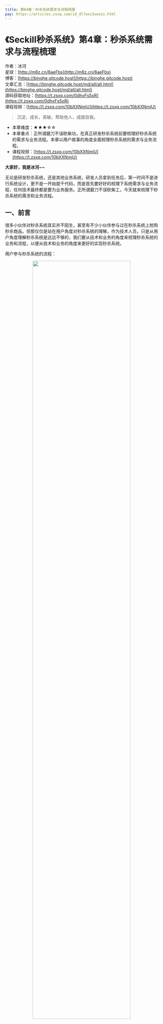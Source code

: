 ```yaml
---
title: 第04章：秒杀系统需求与流程梳理
pay: https://articles.zsxq.com/id_dl7wxs3uea1x.html
---
```


# 《Seckill秒杀系统》第4章：秒杀系统需求与流程梳理

作者：冰河
<br/>星球：[http://m6z.cn/6aeFbs](http://m6z.cn/6aeFbs)
<br/>博客：[https://binghe.gitcode.host](https://binghe.gitcode.host)
<br/>文章汇总：[https://binghe.gitcode.host/md/all/all.html](https://binghe.gitcode.host/md/all/all.html)
<br/>源码获取地址：[https://t.zsxq.com/0dhvFs5oR](https://t.zsxq.com/0dhvFs5oR)
<br/>课程视频：[https://t.zsxq.com/10bXXNmjU](https://t.zsxq.com/10bXXNmjU)

> 沉淀，成长，突破，帮助他人，成就自我。

* 本章难度：★★★☆☆
* 本章重点：正所谓磨刀不误砍柴功，在真正研发秒杀系统前要梳理好秒杀系统的需求与业务流程。本章以用户故事的角度全面梳理秒杀系统的需求与业务流程。
* 课程视频：[https://t.zsxq.com/10bXXNmjU](https://t.zsxq.com/10bXXNmjU)

**大家好，我是冰河~~**

无论是研发秒杀系统，还是其他业务系统，研发人员拿到任务后，第一时间不是进行系统设计，更不是一开始就干代码，而是首先要好好的梳理下系统需求与业务流程，任何技术最终都是要为业务服务。正所谓磨刀不误砍柴工，今天就来梳理下秒杀系统的需求和业务流程。

## 一、前言

很多小伙伴对秒杀系统其实并不陌生，甚至有不少小伙伴参与过在秒杀系统上抢购秒杀商品。但那仅仅是站在用户角度对秒杀系统的理解，作为技术人员，只是从用户角度理解秒杀系统是远远不够的，我们要从技术和业务的角度来梳理秒杀系统的业务和流程，以便从技术和业务的角度来更好的实现秒杀系统。

用户参与秒杀系统的流程：

<div align="center">
    <img src="https://binghe.gitcode.host/images/project/seckill/scekill-2023-05-08-004.png?raw=true" width="80%">
    <br/>
</div>

## 二、本章诉求

技术人员或者研发人员拿到研发系统的任务时，如果不先去梳理需求和业务流程，一上来就开干代码，大部分情况下会遇到这样的问题，系统研发到中途时，突然卡住了，不知道如何往下进行了，或者研发到中途时，发现自己理解的需求有偏差，再回过头来梳理需求和业务流程，发现自己写的功能不符合需求，又要推倒重来。最终做了很多无用功，浪费时间和精力。

本章，从技术人员的角度梳理下秒杀系统的需求和业务流程。

## 三、需求描述

某天正要下班时，你哼着小曲儿正在收拾自己的工位，心想着马上就能跟自己心仪的女生去约会了，心里正在想象着约会的场景，心里万般高兴，就等时间到下班准点时，你就会飞速跑出公司去接你心仪的女生。

然而，正在你收拾工位的时候，突然你隐约觉得背后貌似有人正在向你走来，你心里顿感不妙：难道又是他？你用余光扫了一眼，“卧槽，果然是他”，没错，就是公司的产品经理阿坑。

“小王啊，咱们老大提了一个紧急的需求，要研发一个秒杀系统，下月端午节的时候，可以让用户在系统中秒杀粽子，中秋节可以秒杀月饼，双11秒杀特价商品，由于时间紧急，咱俩先简单讨论下系统的需求”。你还没用正眼看阿坑，他就已经开口对你说出了这句话。

“说完了吗？还有其他的需求吗？”

“老大说了，最好是在下月初上线，上线后要压测，要预热”。

作为职场经验丰富的研发人员，尽管你心里有一万个“草泥马”在奔腾，你都要保持足够的淡定。即使你听完阿坑的话，特别想说出“滚”这个字，但是你也必须要淡定的接受。你也知道对于这样的需求来说，一两句话是说不清楚的。于是你先跟你要约会的女生打了个电话：“喂，不好意思啊，公司临时有点事情，晚点接你啊”，电话那头传来声音：“好，正好我也有点事情要处理”。

于是，你便和产品经理开始梳理秒杀系统的需求，经过半个多小时的梳理，你跟产品经理初步确定了秒杀系统的需求，于是你画了如图4-1所示的脑图。

<div align="center">
    <img src="https://binghe.gitcode.host/images/project/seckill/scekill-2023-05-08-001.png?raw=true" width="80%">
    <br/>
</div>

## 查看完整文章

加入[冰河技术](http://m6z.cn/6aeFbs)知识星球，解锁完整技术文章与完整代码